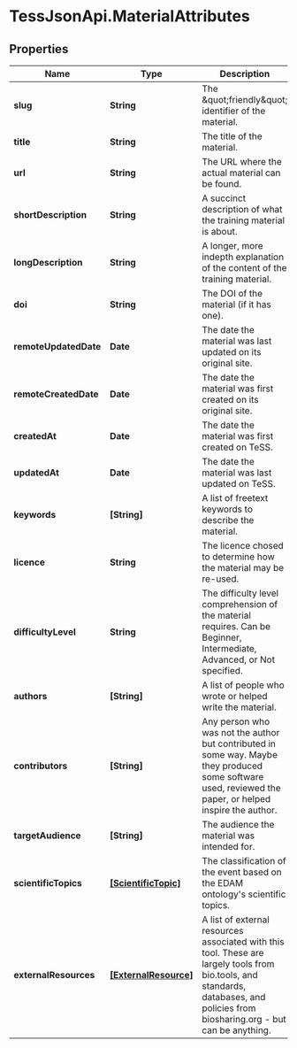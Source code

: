 # TessJsonApi.MaterialAttributes

## Properties
Name | Type | Description | Notes
------------ | ------------- | ------------- | -------------
**slug** | **String** | The \&quot;friendly\&quot; identifier of the material. | [optional] 
**title** | **String** | The title of the material. | [optional] 
**url** | **String** | The URL where the actual material can be found. | [optional] 
**shortDescription** | **String** | A succinct description of what the training material is about. | [optional] 
**longDescription** | **String** | A longer, more indepth explanation of the content of the training material. | [optional] 
**doi** | **String** | The DOI of the material (if it has one). | [optional] 
**remoteUpdatedDate** | **Date** | The date the material was last updated on its original site. | [optional] 
**remoteCreatedDate** | **Date** | The date the material was first created on its original site. | [optional] 
**createdAt** | **Date** | The date the material was first created on TeSS. | [optional] 
**updatedAt** | **Date** | The date the material was last updated on TeSS. | [optional] 
**keywords** | **[String]** | A list of freetext keywords to describe the material. | [optional] 
**licence** | **String** | The licence chosed to determine how the material may be re-used. | [optional] 
**difficultyLevel** | **String** | The difficulty level comprehension of the material requires. Can be Beginner, Intermediate, Advanced, or Not specified. | [optional] 
**authors** | **[String]** | A list of people who wrote or helped write the material. | [optional] 
**contributors** | **[String]** | Any person who was not the author but contributed in some way. Maybe they produced some software used, reviewed the paper, or helped inspire the author. | [optional] 
**targetAudience** | **[String]** | The audience the material was intended for. | [optional] 
**scientificTopics** | [**[ScientificTopic]**](ScientificTopic.md) | The classification of the event based on the EDAM ontology&#39;s scientific topics. | [optional] 
**externalResources** | [**[ExternalResource]**](ExternalResource.md) | A list of external resources associated with this tool. These are largely tools from bio.tools, and standards, databases, and policies from biosharing.org - but can be anything. | [optional] 


